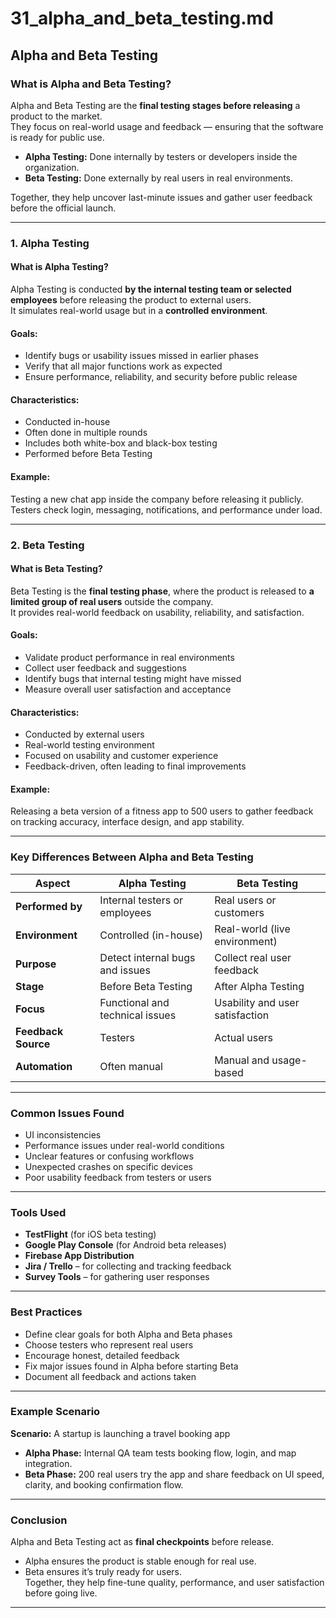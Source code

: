 # 31_alpha_and_beta_testing.md

## Alpha and Beta Testing

### What is Alpha and Beta Testing?
Alpha and Beta Testing are the **final testing stages before releasing** a product to the market.  
They focus on real-world usage and feedback — ensuring that the software is ready for public use.

- **Alpha Testing:** Done internally by testers or developers inside the organization.  
- **Beta Testing:** Done externally by real users in real environments.

Together, they help uncover last-minute issues and gather user feedback before the official launch.

---

### 1. Alpha Testing

#### What is Alpha Testing?
Alpha Testing is conducted **by the internal testing team or selected employees** before releasing the product to external users.  
It simulates real-world usage but in a **controlled environment**.

#### Goals:
- Identify bugs or usability issues missed in earlier phases  
- Verify that all major functions work as expected  
- Ensure performance, reliability, and security before public release  

#### Characteristics:
- Conducted in-house  
- Often done in multiple rounds  
- Includes both white-box and black-box testing  
- Performed before Beta Testing  

#### Example:
Testing a new chat app inside the company before releasing it publicly.  
Testers check login, messaging, notifications, and performance under load.

---

### 2. Beta Testing

#### What is Beta Testing?
Beta Testing is the **final testing phase**, where the product is released to **a limited group of real users** outside the company.  
It provides real-world feedback on usability, reliability, and satisfaction.

#### Goals:
- Validate product performance in real environments  
- Collect user feedback and suggestions  
- Identify bugs that internal testing might have missed  
- Measure overall user satisfaction and acceptance  

#### Characteristics:
- Conducted by external users  
- Real-world testing environment  
- Focused on usability and customer experience  
- Feedback-driven, often leading to final improvements  

#### Example:
Releasing a beta version of a fitness app to 500 users to gather feedback on tracking accuracy, interface design, and app stability.

---

### Key Differences Between Alpha and Beta Testing

| Aspect | Alpha Testing | Beta Testing |
|--------|----------------|---------------|
| **Performed by** | Internal testers or employees | Real users or customers |
| **Environment** | Controlled (in-house) | Real-world (live environment) |
| **Purpose** | Detect internal bugs and issues | Collect real user feedback |
| **Stage** | Before Beta Testing | After Alpha Testing |
| **Focus** | Functional and technical issues | Usability and user satisfaction |
| **Feedback Source** | Testers | Actual users |
| **Automation** | Often manual | Manual and usage-based |

---

### Common Issues Found
- UI inconsistencies  
- Performance issues under real-world conditions  
- Unclear features or confusing workflows  
- Unexpected crashes on specific devices  
- Poor usability feedback from testers or users  

---

### Tools Used
- **TestFlight** (for iOS beta testing)  
- **Google Play Console** (for Android beta releases)  
- **Firebase App Distribution**  
- **Jira / Trello** – for collecting and tracking feedback  
- **Survey Tools** – for gathering user responses  

---

### Best Practices
- Define clear goals for both Alpha and Beta phases  
- Choose testers who represent real users  
- Encourage honest, detailed feedback  
- Fix major issues found in Alpha before starting Beta  
- Document all feedback and actions taken  

---

### Example Scenario
**Scenario:** A startup is launching a travel booking app  
- **Alpha Phase:** Internal QA team tests booking flow, login, and map integration.  
- **Beta Phase:** 200 real users try the app and share feedback on UI speed, clarity, and booking confirmation flow.  

---

### Conclusion
Alpha and Beta Testing act as **final checkpoints** before release.  
- Alpha ensures the product is stable enough for real use.  
- Beta ensures it’s truly ready for users.  
Together, they help fine-tune quality, performance, and user satisfaction before going live.

---
